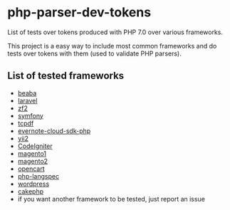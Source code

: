# php-parser-dev-tokens

List of tests over tokens produced with PHP 7.0 over various frameworks.

This project is a easy way to include most common frameworks and do tests over tokens with them (used to validate PHP parsers).


## List of tested frameworks

* [beaba](https://github.com/ichiriac/beaba)
* [laravel](https://github.com/laravel/laravel)
* [zf2](https://github.com/zendframework/zf2)
* [symfony](https://github.com/symfony/symfony)
* [tcpdf](https://github.com/tecnickcom/TCPDF)
* [evernote-cloud-sdk-php](https://github.com/evernote/evernote-cloud-sdk-php)
* [yii2](https://github.com/yiisoft/yii2)
* [CodeIgniter](https://github.com/bcit-ci/CodeIgniter)
* [magento1](https://github.com/bragento/magento-core)
* [magento2](https://github.com/magento/magento2)
* [opencart](https://github.com/opencart/opencart)
* [php-langspec](https://github.com/glayzzle/php-langspec)
* [wordpress](https://github.com/WordPress/WordPress)
* [cakephp](https://github.com/cakephp/cakephp)
* if you want another framework to be tested, just report an issue

